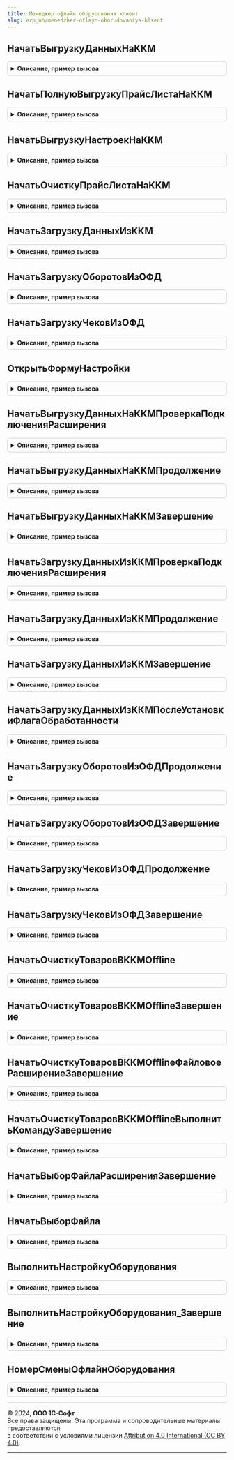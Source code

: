 ```yaml
---
title: Менеджер офлайн оборудования клиент
slug: erp_uh/menedzher-oflayn-oborudovaniya-klient
---
```



## НачатьВыгрузкуДанныхНаККМ
<details style="margin: 1em 0; padding: 0.5em; border: 1px solid #ccc; border-radius: 6px;">

<summary style="font-weight: bold; cursor: pointer;">Описание, пример вызова</summary>

```bsl

// Выполнить частичную выгрузку данных на оффлайн ККМ
//
// Параметры:
//   ИдентификаторУстройства - СправочникСсылка.ПодключаемоеОборудование
//   УникальныйИдентификатор - ФормаКлиентскогоПриложения -идентификатор формы.
//   ОповещениеПриЗавершении - ОписаниеОповещения - оповещение при завершении.
//   ОтображатьСообщения     - Булево
//
Процедура НачатьВыгрузкуДанныхНаККМ(ИдентификаторУстройства, Экспорт
```

Пример вызова
```bsl
МенеджерОфлайнОборудованияКлиент.НачатьВыгрузкуДанныхНаККМ(ИдентификаторУстройства, );
```
</details>

## НачатьПолнуюВыгрузкуПрайсЛистаНаККМ
<details style="margin: 1em 0; padding: 0.5em; border: 1px solid #ccc; border-radius: 6px;">

<summary style="font-weight: bold; cursor: pointer;">Описание, пример вызова</summary>

```bsl

// Выполнить полную выгрузку данных на оффлайн ККМ
//
// Параметры:
//   ИдентификаторУстройства - СправочникСсылка.ПодключаемоеОборудование
//   УникальныйИдентификатор - ФормаКлиентскогоПриложения -идентификатор формы.
//   ОповещениеПриЗавершении - ОписаниеОповещения - оповещение при завершении.
//   ОтображатьСообщения     - Булево
//
Процедура НачатьПолнуюВыгрузкуПрайсЛистаНаККМ(ИдентификаторУстройства, Экспорт
```

Пример вызова
```bsl
МенеджерОфлайнОборудованияКлиент.НачатьПолнуюВыгрузкуПрайсЛистаНаККМ(ИдентификаторУстройства, );
```
</details>

## НачатьВыгрузкуНастроекНаККМ
<details style="margin: 1em 0; padding: 0.5em; border: 1px solid #ccc; border-radius: 6px;">

<summary style="font-weight: bold; cursor: pointer;">Описание, пример вызова</summary>

```bsl

// Выполнить выгрузку настроек на оффлайн ККМ
//
// Параметры:
//   ИдентификаторУстройства - СправочникСсылка.ПодключаемоеОборудование
//   УникальныйИдентификатор - ФормаКлиентскогоПриложения -идентификатор формы.
//   ОповещениеПриЗавершении - ОписаниеОповещения - оповещение при завершении.
//   ОтображатьСообщения     - Булево
//
Процедура НачатьВыгрузкуНастроекНаККМ(ИдентификаторУстройства, Экспорт
```

Пример вызова
```bsl
МенеджерОфлайнОборудованияКлиент.НачатьВыгрузкуНастроекНаККМ(ИдентификаторУстройства, );
```
</details>

## НачатьОчисткуПрайсЛистаНаККМ
<details style="margin: 1em 0; padding: 0.5em; border: 1px solid #ccc; border-radius: 6px;">

<summary style="font-weight: bold; cursor: pointer;">Описание, пример вызова</summary>

```bsl

// Выполнить очистку прайс-листа на оффлайн ККМ
//
// Параметры:
//   ИдентификаторУстройства - СправочникСсылка.ПодключаемоеОборудование
//   УникальныйИдентификатор - ФормаКлиентскогоПриложения -идентификатор формы.
//   ОповещениеПриЗавершении - ОписаниеОповещения - оповещение при завершении.
//   ОтображатьСообщения     - Булево
//
Процедура НачатьОчисткуПрайсЛистаНаККМ(ИдентификаторУстройства, Экспорт
```

Пример вызова
```bsl
МенеджерОфлайнОборудованияКлиент.НачатьОчисткуПрайсЛистаНаККМ(ИдентификаторУстройства, );
```
</details>

## НачатьЗагрузкуДанныхИзККМ
<details style="margin: 1em 0; padding: 0.5em; border: 1px solid #ccc; border-radius: 6px;">

<summary style="font-weight: bold; cursor: pointer;">Описание, пример вызова</summary>

```bsl

// Выполнить загрузку данных из оффлайн ККМ
//
// Параметры:
//   ИдентификаторУстройства - СправочникСсылка.ПодключаемоеОборудование
//   УникальныйИдентификатор - ФормаКлиентскогоПриложения -идентификатор формы.
//   ОповещениеПриЗавершении - ОписаниеОповещения - оповещение при завершении.
//   ОтображатьСообщения     - Булево
//
Процедура НачатьЗагрузкуДанныхИзККМ(ИдентификаторУстройства, Экспорт
```

Пример вызова
```bsl
МенеджерОфлайнОборудованияКлиент.НачатьЗагрузкуДанныхИзККМ(ИдентификаторУстройства, );
```
</details>

## НачатьЗагрузкуОборотовИзОФД
<details style="margin: 1em 0; padding: 0.5em; border: 1px solid #ccc; border-radius: 6px;">

<summary style="font-weight: bold; cursor: pointer;">Описание, пример вызова</summary>

```bsl

// Выполнить загрузку данных из оффлайн ККМ
//
// Параметры:
//   ИдентификаторУстройства - СправочникСсылка.ПодключаемоеОборудование
//   УникальныйИдентификатор - ФормаКлиентскогоПриложения -идентификатор формы.
//   ОповещениеПриЗавершении - ОписаниеОповещения - оповещение при завершении.
//   НомерСмены              - Число
//   ОтображатьСообщения     - Булево
//
Процедура НачатьЗагрузкуОборотовИзОФД(ИдентификаторУстройства, Экспорт
```

Пример вызова
```bsl
МенеджерОфлайнОборудованияКлиент.НачатьЗагрузкуОборотовИзОФД(ИдентификаторУстройства, );
```
</details>

## НачатьЗагрузкуЧековИзОФД
<details style="margin: 1em 0; padding: 0.5em; border: 1px solid #ccc; border-radius: 6px;">

<summary style="font-weight: bold; cursor: pointer;">Описание, пример вызова</summary>

```bsl

// Выполнить загрузку данных из оффлайн ККМ
//
// Параметры:
//   ИдентификаторУстройства - СправочникСсылка.ПодключаемоеОборудование
//   УникальныйИдентификатор - ФормаКлиентскогоПриложения -идентификатор формы.
//   ОповещениеПриЗавершении - ОписаниеОповещения - оповещение при завершении.
//   НомерСмены              - Число
//   ОтображатьСообщения     - Булево
//
Процедура НачатьЗагрузкуЧековИзОФД(ИдентификаторУстройства, Экспорт
```

Пример вызова
```bsl
МенеджерОфлайнОборудованияКлиент.НачатьЗагрузкуЧековИзОФД(ИдентификаторУстройства, );
```
</details>

## ОткрытьФормуНастройки
<details style="margin: 1em 0; padding: 0.5em; border: 1px solid #ccc; border-radius: 6px;">

<summary style="font-weight: bold; cursor: pointer;">Описание, пример вызова</summary>

```bsl

// Открыть форму настройки подключаемого оборудования
//
// Параметры:
//   ПараметрКоманды - Структура
//   ПараметрыВыполненияКоманды - Структура
//
Процедура ОткрытьФормуНастройки(ПараметрКоманды, ПараметрыВыполненияКоманды) Экспорт
```

Пример вызова
```bsl
МенеджерОфлайнОборудованияКлиент.ОткрытьФормуНастройки(ПараметрКоманды, ПараметрыВыполненияКоманды) 
```
</details>

## НачатьВыгрузкуДанныхНаККМПроверкаПодключенияРасширения
<details style="margin: 1em 0; padding: 0.5em; border: 1px solid #ccc; border-radius: 6px;">

<summary style="font-weight: bold; cursor: pointer;">Описание, пример вызова</summary>

```bsl

// Проверить подключение расширения перед выгрузкой данных
//
// Параметры:
//   ИдентификаторУстройства - СправочникСсылка.ПодключаемоеОборудование
//   Параметры - Структура
//
Процедура НачатьВыгрузкуДанныхНаККМПроверкаПодключенияРасширения(ИдентификаторУстройства, Параметры) Экспорт
```

Пример вызова
```bsl
МенеджерОфлайнОборудованияКлиент.НачатьВыгрузкуДанныхНаККМПроверкаПодключенияРасширения(ИдентификаторУстройства, Параметры) Экспорт // оповещение);
```
</details>

## НачатьВыгрузкуДанныхНаККМПродолжение
<details style="margin: 1em 0; padding: 0.5em; border: 1px solid #ccc; border-radius: 6px;">

<summary style="font-weight: bold; cursor: pointer;">Описание, пример вызова</summary>

```bsl

// Обработать результат подключения расширения
//
// Параметры:
//   Подключено - Булево
//   Контекст - Структура
//
Процедура НачатьВыгрузкуДанныхНаККМПродолжение(Подключено, Контекст) Экспорт
```

Пример вызова
```bsl
МенеджерОфлайнОборудованияКлиент.НачатьВыгрузкуДанныхНаККМПродолжение(Подключено, Контекст) Экспорт // оповещение);
```
</details>

## НачатьВыгрузкуДанныхНаККМЗавершение
<details style="margin: 1em 0; padding: 0.5em; border: 1px solid #ccc; border-radius: 6px;">

<summary style="font-weight: bold; cursor: pointer;">Описание, пример вызова</summary>

```bsl

// Обработать результат выполнения команды выгрузка данных
//
// Параметры:
//   РезультатКоманды - Структура
//   Параметры - Структура
//
Процедура НачатьВыгрузкуДанныхНаККМЗавершение(РезультатКоманды, Параметры) Экспорт
```

Пример вызова
```bsl
МенеджерОфлайнОборудованияКлиент.НачатьВыгрузкуДанныхНаККМЗавершение(РезультатКоманды, Параметры) Экспорт // оповещение);
```
</details>

## НачатьЗагрузкуДанныхИзККМПроверкаПодключенияРасширения
<details style="margin: 1em 0; padding: 0.5em; border: 1px solid #ccc; border-radius: 6px;">

<summary style="font-weight: bold; cursor: pointer;">Описание, пример вызова</summary>

```bsl

// Проверить подключение расширения перед загрузкой данных
//
// Параметры:
//   ИдентификаторУстройства - СправочникСсылка.ПодключаемоеОборудование
//   Параметры - Структура
//
Процедура НачатьЗагрузкуДанныхИзККМПроверкаПодключенияРасширения(ИдентификаторУстройства, Параметры) Экспорт
```

Пример вызова
```bsl
МенеджерОфлайнОборудованияКлиент.НачатьЗагрузкуДанныхИзККМПроверкаПодключенияРасширения(ИдентификаторУстройства, Параметры) 
```
</details>

## НачатьЗагрузкуДанныхИзККМПродолжение
<details style="margin: 1em 0; padding: 0.5em; border: 1px solid #ccc; border-radius: 6px;">

<summary style="font-weight: bold; cursor: pointer;">Описание, пример вызова</summary>

```bsl

// Обработать результат подключения расширения
//
// Параметры:
//   Подключено - Булево
//   Контекст - Структура
//
Процедура НачатьЗагрузкуДанныхИзККМПродолжение(Подключено, Контекст) Экспорт
```

Пример вызова
```bsl
МенеджерОфлайнОборудованияКлиент.НачатьЗагрузкуДанныхИзККМПродолжение(Подключено, Контекст) 
```
</details>

## НачатьЗагрузкуДанныхИзККМЗавершение
<details style="margin: 1em 0; padding: 0.5em; border: 1px solid #ccc; border-radius: 6px;">

<summary style="font-weight: bold; cursor: pointer;">Описание, пример вызова</summary>

```bsl

// Обработать результат выполнения команды загрузка данных
//
// Параметры:
//   РезультатКоманды - Структура
//   Параметры - Структура
//
Процедура НачатьЗагрузкуДанныхИзККМЗавершение(РезультатКоманды, Параметры) Экспорт
```

Пример вызова
```bsl
МенеджерОфлайнОборудованияКлиент.НачатьЗагрузкуДанныхИзККМЗавершение(РезультатКоманды, Параметры) 
```
</details>

## НачатьЗагрузкуДанныхИзККМПослеУстановкиФлагаОбработанности
<details style="margin: 1em 0; padding: 0.5em; border: 1px solid #ccc; border-radius: 6px;">

<summary style="font-weight: bold; cursor: pointer;">Описание, пример вызова</summary>

```bsl

// Обработать результат выполнения команды загрузка данных
//
// Параметры:
//   РезультатКоманды - Структура
//   Параметры - Структура
//
Процедура НачатьЗагрузкуДанныхИзККМПослеУстановкиФлагаОбработанности(РезультатКоманды, Параметры) Экспорт
```

Пример вызова
```bsl
МенеджерОфлайнОборудованияКлиент.НачатьЗагрузкуДанныхИзККМПослеУстановкиФлагаОбработанности(РезультатКоманды, Параметры) 
```
</details>

## НачатьЗагрузкуОборотовИзОФДПродолжение
<details style="margin: 1em 0; padding: 0.5em; border: 1px solid #ccc; border-radius: 6px;">

<summary style="font-weight: bold; cursor: pointer;">Описание, пример вызова</summary>

```bsl

// Обработать результат подключения расширения
//
// Параметры:
//   ИдентификаторУстройства - СправочникСсылка.ОфлайнОборудование
//   Контекст - Структура
//
Процедура НачатьЗагрузкуОборотовИзОФДПродолжение(ИдентификаторУстройства, Контекст) Экспорт
```

Пример вызова
```bsl
МенеджерОфлайнОборудованияКлиент.НачатьЗагрузкуОборотовИзОФДПродолжение(ИдентификаторУстройства, Контекст) 
```
</details>

## НачатьЗагрузкуОборотовИзОФДЗавершение
<details style="margin: 1em 0; padding: 0.5em; border: 1px solid #ccc; border-radius: 6px;">

<summary style="font-weight: bold; cursor: pointer;">Описание, пример вызова</summary>

```bsl

// Обработать результат выполнения команды загрузка данных
//
// Параметры:
//   РезультатКоманды - Структура
//   Параметры - Структура
//
Процедура НачатьЗагрузкуОборотовИзОФДЗавершение(РезультатКоманды, Параметры) Экспорт
```

Пример вызова
```bsl
МенеджерОфлайнОборудованияКлиент.НачатьЗагрузкуОборотовИзОФДЗавершение(РезультатКоманды, Параметры) 
```
</details>

## НачатьЗагрузкуЧековИзОФДПродолжение
<details style="margin: 1em 0; padding: 0.5em; border: 1px solid #ccc; border-radius: 6px;">

<summary style="font-weight: bold; cursor: pointer;">Описание, пример вызова</summary>

```bsl

// Обработать результат подключения расширения
//
// Параметры:
//   ИдентификаторУстройства - СправочникСсылка.ОфлайнОборудование
//   Контекст - Структура
//
Процедура НачатьЗагрузкуЧековИзОФДПродолжение(ИдентификаторУстройства, Контекст) Экспорт
```

Пример вызова
```bsl
МенеджерОфлайнОборудованияКлиент.НачатьЗагрузкуЧековИзОФДПродолжение(ИдентификаторУстройства, Контекст) 
```
</details>

## НачатьЗагрузкуЧековИзОФДЗавершение
<details style="margin: 1em 0; padding: 0.5em; border: 1px solid #ccc; border-radius: 6px;">

<summary style="font-weight: bold; cursor: pointer;">Описание, пример вызова</summary>

```bsl

// Обработать результат выполнения команды загрузка данных
//
// Параметры:
//   РезультатКоманды - Структура
//   Параметры - Структура
//
Процедура НачатьЗагрузкуЧековИзОФДЗавершение(РезультатКоманды, Параметры) Экспорт
```

Пример вызова
```bsl
МенеджерОфлайнОборудованияКлиент.НачатьЗагрузкуЧековИзОФДЗавершение(РезультатКоманды, Параметры) 
```
</details>

## НачатьОчисткуТоваровВККМOffline
<details style="margin: 1em 0; padding: 0.5em; border: 1px solid #ccc; border-radius: 6px;">

<summary style="font-weight: bold; cursor: pointer;">Описание, пример вызова</summary>

```bsl

// Очищает товары в ККМ Offline.
//
// Параметры:
//   ОповещениеПриОчисткеДанные - ОписаниеОповещения - оповещение при завершении.
//   УникальныйИдентификатор - ФормаКлиентскогоПриложения -идентификатор формы.
//   ИдентификаторУстройства - СправочникСсылка.ПодключаемоеОборудование
//   ОтображатьСообщения     - Булево
//
Процедура НачатьОчисткуТоваровВККМOffline(ОповещениеПриОчисткеДанные, УникальныйИдентификатор, ИдентификаторУстройства = Неопределено, ОтображатьСообщения = Истина) Экспорт
```

Пример вызова
```bsl
МенеджерОфлайнОборудованияКлиент.НачатьОчисткуТоваровВККМOffline(ОповещениеПриОчисткеДанные, УникальныйИдентификатор, ИдентификаторУстройства, ОтображатьСообщения);
```
</details>

## НачатьОчисткуТоваровВККМOfflineЗавершение
<details style="margin: 1em 0; padding: 0.5em; border: 1px solid #ccc; border-radius: 6px;">

<summary style="font-weight: bold; cursor: pointer;">Описание, пример вызова</summary>

```bsl

// Завершить очистку товаров в ККМ Offline.
//
// Параметры:
//   ИдентификаторУстройства - СправочникСсылка.ПодключаемоеОборудование
//   Параметры - Структура
//
Процедура НачатьОчисткуТоваровВККМOfflineЗавершение(ИдентификаторУстройства, Параметры) Экспорт
```

Пример вызова
```bsl
МенеджерОфлайнОборудованияКлиент.НачатьОчисткуТоваровВККМOfflineЗавершение(ИдентификаторУстройства, Параметры) 
```
</details>

## НачатьОчисткуТоваровВККМOfflineФайловоеРасширениеЗавершение
<details style="margin: 1em 0; padding: 0.5em; border: 1px solid #ccc; border-radius: 6px;">

<summary style="font-weight: bold; cursor: pointer;">Описание, пример вызова</summary>

```bsl

// Обработать результат подключения расширения
//
// Параметры:
//   Подключено - Булево
//   Контекст - Структура
//
Процедура НачатьОчисткуТоваровВККМOfflineФайловоеРасширениеЗавершение(Подключено, Контекст) Экспорт
```

Пример вызова
```bsl
МенеджерОфлайнОборудованияКлиент.НачатьОчисткуТоваровВККМOfflineФайловоеРасширениеЗавершение(Подключено, Контекст) 
```
</details>

## НачатьОчисткуТоваровВККМOfflineВыполнитьКомандуЗавершение
<details style="margin: 1em 0; padding: 0.5em; border: 1px solid #ccc; border-radius: 6px;">

<summary style="font-weight: bold; cursor: pointer;">Описание, пример вызова</summary>

```bsl

// Завершить выполнение команды очистки товаров в ККМ Offline.
//
// Параметры:
//   РезультатКоманды - Структура
//   Параметры - Структура
//
Процедура НачатьОчисткуТоваровВККМOfflineВыполнитьКомандуЗавершение(РезультатКоманды, Параметры) Экспорт
```

Пример вызова
```bsl
МенеджерОфлайнОборудованияКлиент.НачатьОчисткуТоваровВККМOfflineВыполнитьКомандуЗавершение(РезультатКоманды, Параметры) 
```
</details>

## НачатьВыборФайлаРасширенияЗавершение
<details style="margin: 1em 0; padding: 0.5em; border: 1px solid #ccc; border-radius: 6px;">

<summary style="font-weight: bold; cursor: pointer;">Описание, пример вызова</summary>

```bsl

// Завершение выбора файла
//
// Параметры:
//   Установлено - Булево
//   ДополнительныеПараметры - Структура
Процедура НачатьВыборФайлаРасширенияЗавершение(Установлено, ДополнительныеПараметры) Экспорт
```

Пример вызова
```bsl
МенеджерОфлайнОборудованияКлиент.НачатьВыборФайлаРасширенияЗавершение(Установлено, ДополнительныеПараметры) 
```
</details>

## НачатьВыборФайла
<details style="margin: 1em 0; padding: 0.5em; border: 1px solid #ccc; border-radius: 6px;">

<summary style="font-weight: bold; cursor: pointer;">Описание, пример вызова</summary>

```bsl

// Функция начинает выбор файла.
//
// Параметры:
//   ОповещениеПриВыборе - ОписаниеОповещения - оповещение при завершении.
//   ИмяФайла - Строка
//   РежимДиалогаВыбораФайла - Строка
Процедура НачатьВыборФайла(ОповещениеПриВыборе, Знач ИмяФайла, РежимДиалогаВыбораФайла = "Открытие") Экспорт
```

Пример вызова
```bsl
МенеджерОфлайнОборудованияКлиент.НачатьВыборФайла(ОповещениеПриВыборе, ИмяФайла, РежимДиалогаВыбораФайла);
```
</details>

## ВыполнитьНастройкуОборудования
<details style="margin: 1em 0; padding: 0.5em; border: 1px solid #ccc; border-radius: 6px;">

<summary style="font-weight: bold; cursor: pointer;">Описание, пример вызова</summary>

```bsl

// Выполнить настройку оборудования.
//
// Параметры:
//   ОповещениеПриЗавершении - ОписаниеОповещения - оповещение при завершении.
//   Идентификатор - СправочникСсылка.ПодключаемоеОборудование
//
Процедура ВыполнитьНастройкуОборудования(Идентификатор, ОповещениеПриЗавершении = Неопределено) Экспорт
```

Пример вызова
```bsl
МенеджерОфлайнОборудованияКлиент.ВыполнитьНастройкуОборудования(Идентификатор, ОповещениеПриЗавершении);
```
</details>

## ВыполнитьНастройкуОборудования_Завершение
<details style="margin: 1em 0; padding: 0.5em; border: 1px solid #ccc; border-radius: 6px;">

<summary style="font-weight: bold; cursor: pointer;">Описание, пример вызова</summary>

```bsl

// Завершение настройки оборудования.
//
// Параметры:
//   Результат - Структура
//   Параметры - Структура
//
Процедура ВыполнитьНастройкуОборудования_Завершение(Результат, Параметры) Экспорт
```

Пример вызова
```bsl
МенеджерОфлайнОборудованияКлиент.ВыполнитьНастройкуОборудования_Завершение(Результат, Параметры) 
```
</details>

## НомерСменыОфлайнОборудования
<details style="margin: 1em 0; padding: 0.5em; border: 1px solid #ccc; border-radius: 6px;">

<summary style="font-weight: bold; cursor: pointer;">Описание, пример вызова</summary>

```bsl

// Возвращает номер смены офлайн оборудования.
//
// Параметры:
//   ОфлайнОборудование - СправочникСсылка.ОфлайнОборудование - .
//
// Возвращаемое значение:
//   Число
//
Функция НомерСменыОфлайнОборудования(ОфлайнОборудование) Экспорт
```

Пример вызова
```bsl
Результат = МенеджерОфлайнОборудованияКлиент.НомерСменыОфлайнОборудования(ОфлайнОборудование) 
```
</details>

---

© 2024, **ООО 1С-Софт**  
Все права защищены. Эта программа и сопроводительные материалы предоставляются  
в соответствии с условиями лицензии [Attribution 4.0 International (CC BY 4.0)](https://creativecommons.org/licenses/by/4.0/legalcode).

---
